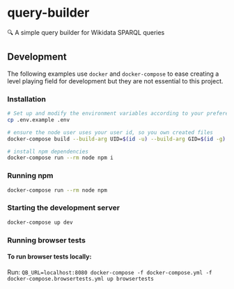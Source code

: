 # query-builder
🔍️ A simple query builder for Wikidata SPARQL queries

## Development

The following examples use `docker` and `docker-compose` to ease creating a level playing field for development but they are not essential to this project.

### Installation

```sh
# Set up and modify the environment variables according to your preferences
cp .env.example .env

# ensure the node user uses your user id, so you own created files
docker-compose build --build-arg UID=$(id -u) --build-arg GID=$(id -g) node

# install npm dependencies
docker-compose run --rm node npm i
```

### Running npm

```sh
docker-compose run --rm node npm
```

### Starting the development server

```sh
docker-compose up dev
```

### Running browser tests

#### To run browser tests locally:

Run: `QB_URL=localhost:8080 docker-compose -f docker-compose.yml -f docker-compose.browsertests.yml up browsertests`

